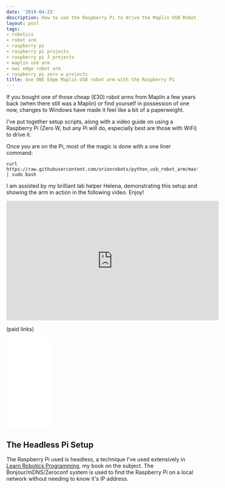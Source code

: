 ```yaml
---
date: '2019-04-23'
description: How to use the Raspberry Pi to drive the Maplin USB Robot Arm
layout: post
tags:
- robotics
- robot arm
- raspberry pi
- raspberry pi projects
- raspberry pi 3 projects
- maplin usb arm
- owi edge robot arm
- raspberry pi zero w projects
title: Use OWI Edge Maplin USB robot arm with the Raspberry Pi
---
```

If you bought one of those cheap (£30) robot arms from Maplin a few years back (when there still was a Maplin) or find yourself in possession of one now, changes to Windows have made it feel like a bit of a paperweight.

I've put together setup scripts, along with a video guide on using a Raspberry Pi (Zero W, but any Pi will do, especially best are those with WiFi) to drive it.

Once you are on the Pi, most of the magic is done with a one liner command:

    curl https://raw.githubusercontent.com/orionrobots/python_usb_robot_arm/master/setup_arm.sh | sudo bash

I am assisted by my brilliant lab helper Helena, demonstrating this setup and showing the arm in action in the following video. Enjoy!

<div class="embed-responsive embed-responsive-16by9">
<iframe width="560" height="315" src="https://www.youtube.com/embed/MQ6MhoB3PEU" frameborder="0" allowfullscreen="True"></iframe>
</div>

(paid links)

<iframe style="width:120px;height:240px;" marginwidth="0" marginheight="0" scrolling="no" frameborder="0" src="//ws-eu.amazon-adsystem.com/widgets/q?ServiceVersion=20070822&OneJS=1&Operation=GetAdHtml&MarketPlace=GB&source=ss&ref=as_ss_li_til&ad_type=product_link&tracking_id=orionrobots-21&language=en_GB&marketplace=amazon&region=GB&placement=B00OXL0VUQ&asins=B00OXL0VUQ&linkId=c603178eab5389be7f58af05e79fa487&show_border=true&link_opens_in_new_window=true"></iframe>

## The Headless Pi Setup

The Raspberry Pi used is headless, a technique I've used extensively in [Learn Robotics Programming](https://amzn.to/2RZqPIy), my book on the subject. The Bonjour/mDNS/Zeroconf system is used to find the Raspberry Pi on a local network without needing to know it's IP address.
